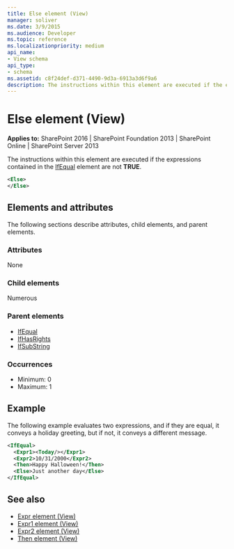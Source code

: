 ```yaml
---
title: Else element (View)
manager: soliver
ms.date: 3/9/2015
ms.audience: Developer
ms.topic: reference
ms.localizationpriority: medium
api_name:
- View schema
api_type:
- schema
ms.assetid: c8f24def-d371-4490-9d3a-6913a3d6f9a6
description: The instructions within this element are executed if the expressions contained in the IfEqual element are not TRUE.
---
```


# Else element (View)

**Applies to:** SharePoint 2016 | SharePoint Foundation 2013 | SharePoint Online | SharePoint Server 2013

The instructions within this element are executed if the expressions contained in the [IfEqual](ifequal-element-view.md) element are not **TRUE**.

```XML
<Else>
</Else>
```

## Elements and attributes

The following sections describe attributes, child elements, and parent elements.

### Attributes

None

### Child elements

Numerous

### Parent elements

- [IfEqual](ifequal-element-view.md)
- [IfHasRights](ifhasrights-element-view.md)
- [IfSubString](ifsubstring-element-view.md)

### Occurrences

- Minimum: 0
- Maximum: 1

## Example

The following example evaluates two expressions, and if they are equal, it conveys a holiday greeting, but if not, it conveys a different message.

```XML
<IfEqual>
  <Expr1><Today/></Expr1>
  <Expr2>10/31/2000</Expr2>
  <Then>Happy Halloween!</Then>
  <Else>Just another day</Else>
</IfEqual>
```

## See also

- [Expr element (View)](expr-element-view.md)
- [Expr1 element (View)](expr1-element-view.md)
- [Expr2 element (View)](expr2-element-view.md)
- [Then element (View)](then-element-view.md)
